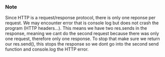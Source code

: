 ### Note

Since HTTP is a request/response protocol, there is only one reponse per request.
We may encounter error that is console log but does not crash the program (HTTP headers...).
This means we have two res.sends in the response, meaning we cant do the second request because there was only one request, therefore only one response.
To stop that make sure we return our res.send(), this stops the response so we dont go into the second send function and console.log the HTTP error.
